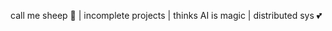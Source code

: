 call me sheep 🐑 | incomplete projects | thinks AI is magic | distributed sys 💕

<!---
LuciusPertis/LuciusPertis is a ✨ special ✨ repository because its `README.md` (this file) appears on your GitHub profile.
You can click the Preview link to take a look at your changes.

previous readme 
- 👋 Hi, call me sheep 🐑

- 🧩 Current Interests : Graph Automata, distributed systems 

- ⌨ baremetal python, android, AI sys
- 💕 painting, physics
- 🎶 LP, Radiohead, JBrothers, Eminem

--->

